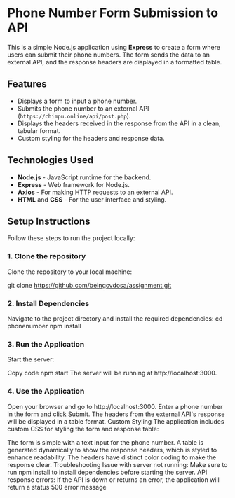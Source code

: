 # Phone Number Form Submission to API

This is a simple Node.js application using **Express** to create a form where users can submit their phone numbers. The form sends the data to an external API, and the response headers are displayed in a formatted table.

## Features

- Displays a form to input a phone number.
- Submits the phone number to an external API (`https://chimpu.online/api/post.php`).
- Displays the headers received in the response from the API in a clean, tabular format.
- Custom styling for the headers and response data.

## Technologies Used

- **Node.js** - JavaScript runtime for the backend.
- **Express** - Web framework for Node.js.
- **Axios** - For making HTTP requests to an external API.
- **HTML** and **CSS** - For the user interface and styling.

## Setup Instructions

Follow these steps to run the project locally:

### 1. Clone the repository

Clone the repository to your local machine:


git clone https://github.com/beingcvdosa/assignment.git
### 2. Install Dependencies
Navigate to the project directory and install the required dependencies:
cd phonenumber
npm install
### 3. Run the Application
Start the server:


Copy code
npm start
The server will be running at http://localhost:3000.

### 4. Use the Application
Open your browser and go to http://localhost:3000.
Enter a phone number in the form and click Submit.
The headers from the external API's response will be displayed in a table format.
Custom Styling
The application includes custom CSS for styling the form and response table:

The form is simple with a text input for the phone number.
A table is generated dynamically to show the response headers, which is styled to enhance readability.
The headers have distinct color coding to make the response clear.
Troubleshooting
Issue with server not running: Make sure to run npm install to install dependencies before starting the server.
API response errors: If the API is down or returns an error, the application will return a status 500 error message